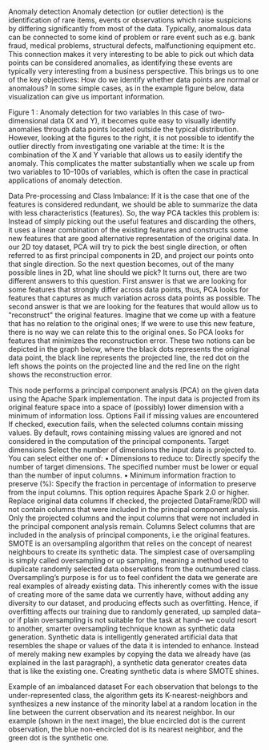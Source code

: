 
Anomaly detection
Anomaly detection (or outlier detection) is the identification of rare items, events or observations which raise suspicions by differing significantly from most of the data. Typically, anomalous data can be connected to some kind of problem or rare event such as e.g. bank fraud, medical problems, structural defects, malfunctioning equipment etc. This connection makes it very interesting to be able to pick out which data points can be considered anomalies, as identifying these events are typically very interesting from a business perspective.
This brings us to one of the key objectives: How do we identify whether data points are normal or anomalous? In some simple cases, as in the example figure below, data visualization can give us important information.

 
Figure 1 : Anomaly detection for two variables
In this case of two-dimensional data (X and Y), it becomes quite easy to visually identify anomalies through data points located outside the typical distribution. However, looking at the figures to the right, it is not possible to identify the outlier directly from investigating one variable at the time: It is the combination of the X and Y variable that allows us to easily identify the anomaly. This complicates the matter substantially when we scale up from two variables to 10–100s of variables, which is often the case in practical applications of anomaly detection.

Data Pre-processing and Class Imbalance:
If it is the case that one of the features is considered redundant, we should be able to summarize the data with less characteristics (features). So, the way PCA tackles this problem is: Instead of simply picking out the useful features and discarding the others, it uses a linear combination of the existing features and constructs some new features that are good alternative representation of the original data. In our 2D toy dataset, PCA will try to pick the best single direction, or often referred to as first principal components in 2D, and project our points onto that single direction. So the next question becomes, out of the many possible lines in 2D, what line should we pick?
It turns out, there are two different answers to this question. First answer is that we are looking for some features that strongly differ across data points, thus, PCA looks for features that captures as much variation across data points as possible. The second answer is that we are looking for the features that would allow us to "reconstruct" the original features. Imagine that we come up with a feature that has no relation to the original ones; If we were to use this new feature, there is no way we can relate this to the original ones. So PCA looks for features that minimizes the reconstruction error. These two notions can be depicted in the graph below, where the black dots represents the original data point, the black line represents the projected line, the red dot on the left shows the points on the projected line and the red line on the right shows the reconstruction error.

This node performs a principal component analysis (PCA) on the given data using the Apache Spark implementation. The input data is projected from its original feature space into a space of (possibly) lower dimension with a minimum of information loss.
Options
Fail if missing values are encountered
If checked, execution fails, when the selected columns contain missing values. By default, rows containing missing values are ignored and not considered in the computation of the principal components.
Target dimensions
Select the number of dimensions the input data is projected to. You can select either one of:
•	Dimensions to reduce to: Directly specify the number of target dimensions. The specified number must be lower or equal than the number of input columns.
•	Minimum information fraction to preserve (%): Specify the fraction in percentage of information to preserve from the input columns. This option requires Apache Spark 2.0 or higher.
Replace original data columns
If checked, the projected DataFrame/RDD will not contain columns that were included in the principal component analysis. Only the projected columns and the input columns that were not included in the principal component analysis remain.
Columns
Select columns that are included in the analysis of principal components, i.e the original features.
SMOTE is an oversampling algorithm that relies on the concept of nearest neighbours to create its synthetic data. 
The simplest case of oversampling is simply called oversampling or up sampling, meaning a method used to duplicate randomly selected data observations from the outnumbered class. 
Oversampling’s purpose is for us to feel confident the data we generate are real examples of already existing data. This inherently comes with the issue of creating more of the same data we currently have, without adding any diversity to our dataset, and producing effects such as overfitting. 
Hence, if overfitting affects our training due to randomly generated, up sampled data– or if plain oversampling is not suitable for the task at hand– we could resort to another, smarter oversampling technique known as synthetic data generation.
Synthetic data is intelligently generated artificial data that resembles the shape or values of the data it is intended to enhance. Instead of merely making new examples by copying the data we already have (as explained in the last paragraph), a synthetic data generator creates data that is like the existing one. Creating synthetic data is where SMOTE shines.
 
Example of an imbalanced dataset
For each observation that belongs to the under-represented class, the algorithm gets its K-nearest-neighbors and synthesizes a new instance of the minority label at a random location in the line between the current observation and its nearest neighbor. 
In our example (shown in the next image), the blue encircled dot is the current observation, the blue non-encircled dot is its nearest neighbor, and the green dot is the synthetic one.
 

